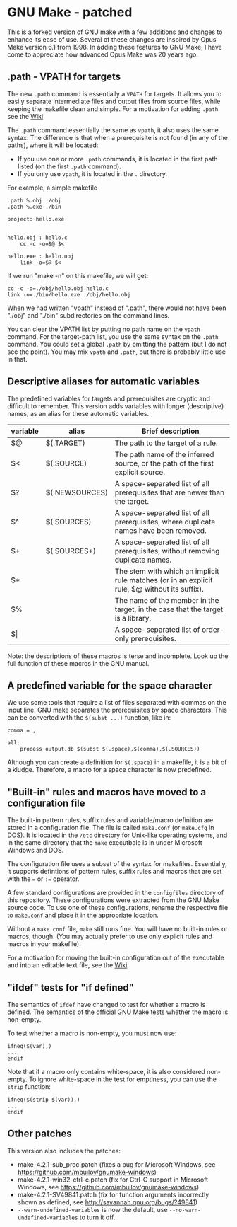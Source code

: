 # GNU Make - patched
This is a forked version of GNU make with a few additions and changes to enhance its ease of use. Several of these changes are inspired by Opus Make version 6.1 from 1998. In adding these features to GNU Make, I have come to appreciate how advanced Opus Make was 20 years ago.

## .path - VPATH for targets
The new `.path` command is essentially a `VPATH` for targets. It allows you to easily separate intermediate files and output files from source files, while keeping the makefile clean and simple. For a motivation for adding `.path` see the [Wiki](../../wiki/Rationale-for-the-.path-directive)

The `.path` command essentially the same as `vpath`, it also uses the same syntax. The difference is that when a prerequisite is not found (in any of the paths), where it will be located:
* If you use one or more `.path` commands, it is located in the first path listed (on the first `.path` command).
* If you only use `vpath`, it is located in the `.` directory.

For example, a simple makefile
```
.path %.obj ./obj
.path %.exe ./bin

project: hello.exe


hello.obj : hello.c
	cc -c -o=$@ $<

hello.exe : hello.obj
	link -o=$@ $<
```
If we run "make -n" on this makefile, we will get:
```
cc -c -o=./obj/hello.obj hello.c
link -o=./bin/hello.exe ./obj/hello.obj
```
When we had written "vpath" instead of ".path", there would not have been "./obj" and "./bin" subdirectories on the command lines.

You can clear the VPATH list by putting no path name on the `vpath` command. For the target-path list, you use the same syntax on the `.path` command. You could set a global `.path` by omitting the pattern (but I do not see the point). You may mix `vpath` and `.path`, but there is probably little use in that.

## Descriptive aliases for automatic variables
The predefined variables for targets and prerequisites are cryptic and difficult to remember. This version adds variables with longer (descriptive) names, as an alias for these automatic variables.

| variable | alias        | Brief description |
| -------- | ------------ | ----------------- |
| $@       | $(.TARGET)	  | The path to the target of a rule. |
| $<       | $(.SOURCE)	  | The path name of the inferred source, or the path of the first explicit source. |
| $?       | $(.NEWSOURCES) |A space-separated list of all prerequisites that are newer than the target. |
| $^       | $(.SOURCES)  | A space-separated list of all prerequisites, where duplicate names have been removed. |
| $+       | $(.SOURCES+) | A space-separated list of all prerequisites, without removing duplicate names. |
| $*       |              | The stem with which an implicit rule matches (or in an explicit rule, $@ without its suffix). |
| $%       |              | The name of the member in the target, in the case that the target is a library. |
| $&vert;  |              | A space-separated list of order-only prerequisites. |

Note: the descriptions of these macros is terse and incomplete. Look up the full function of these macros in the GNU manual.

## A predefined variable for the space character
We use some tools that require a list of files separated with commas on the input line. GNU make separates the prerequisites by space characters. This can be converted with the `$(subst ...)` function, like in:
```
comma = ,

all:
	process output.db $(subst $(.space),$(comma),$(.SOURCES))
```
Although you can create a definition for `$(.space)` in a makefile, it is a bit of a kludge. Therefore, a macro for a space character is now predefined.

## "Built-in" rules and macros have moved to a configuration file
The built-in pattern rules, suffix rules and variable/macro definition are stored in a configuration file. The file is called `make.conf` (or `make.cfg` in DOS). It is located in the `/etc` directory for Unix-like operating systems, and in the same directory that the `make` executbale is in under Microsoft Windows and DOS.

The configuration file uses a subset of the syntax for makefiles. Essentially, it supports defintions of pattern rules, suffix rules and macros that are set with the `=` or `:=` operator.

A few standard configurations are provided in the `configfiles` directory of this repository. These configurations were extracted from the GNU Make source code. To use one of these configurations, rename the respective file to `make.conf` and place it in the appropriate location.

Without a `make.conf` file, `make` still runs fine. You will have no built-in rules or macros, though. (You may actually prefer to use only explicit rules and macros in your makefile).

For a motivation for moving the built-in configuration out of the executable and into an editable text file, see the [Wiki](../../wiki/Rationale-for-a-configuration-file).

## "ifdef" tests for "if defined"
The semantics of `ifdef` have changed to test for whether a macro is defined. The semantics of the official GNU Make tests whether the macro is non-empty.

To test whether a macro is non-empty, you must now use:
```
ifneq($(var),)
...
endif
```

Note that if a macro only contains white-space, it is also considered non-empty. To ignore white-space in the test for emptiness, you can use the `strip` function:
```
ifneq($(strip $(var)),)
...
endif
```

## Other patches
This version also includes the patches:
* make-4.2.1-sub_proc.patch (fixes a bug for Microsoft Windows, see https://github.com/mbuilov/gnumake-windows)
* make-4.2.1-win32-ctrl-c.patch (fix for Ctrl-C support in Microsoft Windows, see https://github.com/mbuilov/gnumake-windows)
* make-4.2.1-SV49841.patch (fix for function arguments incorrectly shown as defined, see http://savannah.gnu.org/bugs/?49841)
* `--warn-undefined-variables` is now the default, use `--no-warn-undefined-variables` to turn it off.
